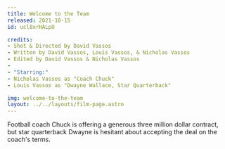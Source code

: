 ```yaml
---
title: Welcome to the Team
released: 2021-10-15
id: ucl8xrHALpU

credits:
- Shot & Directed by David Vassos
- Written by David Vassos, Louis Vassos, & Nicholas Vassos
- Edited by David Vassos & Nicholas Vassos
-
- "Starring:"
- Nicholas Vassos as "Coach Chuck"
- Louis Vassos as "Dwayne Wallace, Star Quarterback"

img: welcome-to-the-team
layout: ../../layouts/film-page.astro
---
```


Football coach Chuck is offering a generous three million dollar contract, but star
quarterback Dwayne is hesitant about accepting the deal on the coach's terms.
